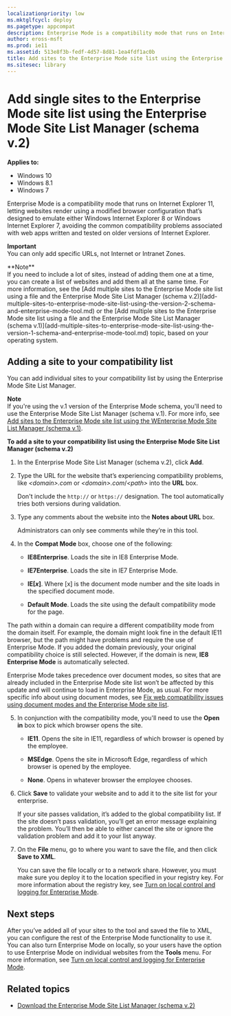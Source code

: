 ```yaml
---
localizationpriority: low
ms.mktglfcycl: deploy
ms.pagetype: appcompat
description: Enterprise Mode is a compatibility mode that runs on Internet Explorer 11, letting websites render using a modified browser configuration that''s designed to emulate either Windows Internet Explorer 8 or Windows Internet Explorer 7, avoiding the common compatibility problems associated with web apps written and tested on older versions of Internet Explorer.
author: eross-msft
ms.prod: ie11
ms.assetid: 513e8f3b-fedf-4d57-8d81-1ea4fdf1ac0b
title: Add sites to the Enterprise Mode site list using the Enterprise Mode Site List Manager (schema v.2) (Internet Explorer 11 for IT Pros)
ms.sitesec: library
---
```



# Add single sites to the Enterprise Mode site list using the Enterprise Mode Site List Manager (schema v.2)

**Applies to:**

-   Windows 10
-   Windows 8.1
-   Windows 7

Enterprise Mode is a compatibility mode that runs on Internet Explorer 11, letting websites render using a modified browser configuration that’s designed to emulate either Windows Internet Explorer 8 or Windows Internet Explorer 7, avoiding the common compatibility problems associated with web apps written and tested on older versions of Internet Explorer.<p>**Important**<br>You can only add specific URLs, not Internet or Intranet Zones.

<p>**Note**<br>If you need to include a lot of sites, instead of adding them one at a time, you can create a list of websites and add them all at the same time. For more information, see the [Add multiple sites to the Enterprise Mode site list using a file and the Enterprise Mode Site List Manager (schema v.2)](add-multiple-sites-to-enterprise-mode-site-list-using-the-version-2-schema-and-enterprise-mode-tool.md) or the [Add multiple sites to the Enterprise Mode site list using a file and the Enterprise Mode Site List Manager (schema v.1)](add-multiple-sites-to-enterprise-mode-site-list-using-the-version-1-schema-and-enterprise-mode-tool.md) topic, based on your operating system.

## Adding a site to your compatibility list
You can add individual sites to your compatibility list by using the Enterprise Mode Site List Manager.<p>
**Note**<br>If you're using the v.1 version of the Enterprise Mode schema, you'll need to use the Enterprise Mode Site List Manager (schema v.1). For more info, see [Add sites to the Enterprise Mode site list using the WEnterprise Mode Site List Manager (schema v.1)](add-single-sites-to-enterprise-mode-site-list-using-the-version-1-enterprise-mode-tool.md).

 **To add a site to your compatibility list using the Enterprise Mode Site List Manager (schema v.2)**

1.  In the Enterprise Mode Site List Manager (schema v.2), click **Add**.

2.  Type the URL for the website that’s experiencing compatibility problems, like *&lt;domain&gt;.com* or *&lt;domain&gt;.com*/*&lt;path&gt;* into the **URL** box.<p>
Don't include the `http://` or `https://` designation. The tool automatically tries both versions during validation.

3.  Type any comments about the website into the **Notes about URL** box.<p>
Administrators can only see comments while they’re in this tool.

4.  In the **Compat Mode** box, choose one of the following:

    -   **IE8Enterprise**. Loads the site in IE8 Enterprise Mode.

    -   **IE7Enterprise**. Loads the site in IE7 Enterprise Mode.

    -   **IE\[*x*\]**. Where \[x\] is the document mode number and the site loads in the specified document mode.

    -   **Default Mode**. Loads the site using the default compatibility mode for the page.

   The path within a domain can require a different compatibility mode from the domain itself. For example, the domain might look fine in the default IE11 browser, but the path might have problems and require the use of Enterprise Mode. If you added the domain previously, your original compatibility choice is still selected. However, if the domain is new, **IE8 Enterprise Mode** is automatically selected.
   
   Enterprise Mode takes precedence over document modes, so sites that are already included in the Enterprise Mode site list won’t be affected by this update and will continue to load in Enterprise Mode, as usual. For more specific info about using document modes, see [Fix web compatibility issues using document modes and the Enterprise Mode site list](fix-compat-issues-with-doc-modes-and-enterprise-mode-site-list.md).

5.  In conjunction with the compatibility mode, you'll need to use the **Open in** box to pick which browser opens the site.

    -   **IE11**. Opens the site in IE11, regardless of which browser is opened by the employee.

    -   **MSEdge**. Opens the site in Microsoft Edge, regardless of which browser is opened by the employee.

    -   **None**. Opens in whatever browser the employee chooses.

6.  Click **Save** to validate your website and to add it to the site list for your enterprise.<p>
If your site passes validation, it’s added to the global compatibility list. If the site doesn’t pass validation, you’ll get an error message explaining the problem. You’ll then be able to either cancel the site or ignore the validation problem and add it to your list anyway.

7.  On the **File** menu, go to where you want to save the file, and then click **Save to XML**.<p>
You can save the file locally or to a network share. However, you must make sure you deploy it to the location specified in your registry key. For more information about the registry key, see [Turn on local control and logging for Enterprise Mode](turn-on-local-control-and-logging-for-enterprise-mode.md).

## Next steps
After you’ve added all of your sites to the tool and saved the file to XML, you can configure the rest of the Enterprise Mode functionality to use it. You can also turn Enterprise Mode on locally, so your users have the option to use Enterprise Mode on individual websites from the **Tools** menu. For more information, see [Turn on local control and logging for Enterprise Mode](turn-on-local-control-and-logging-for-enterprise-mode.md).

## Related topics
- [Download the Enterprise Mode Site List Manager (schema v.2)](https://go.microsoft.com/fwlink/p/?LinkId=716853)
 

 



